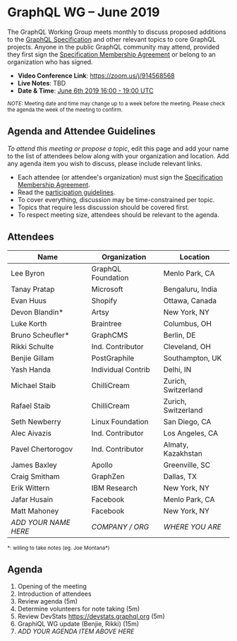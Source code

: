# GraphQL WG – June 2019

The GraphQL Working Group meets monthly to discuss proposed additions to the
[GraphQL Specification](https://github.com/graphql/graphql-spec) and other
relevant topics to core GraphQL projects. Anyone in the public GraphQL
community may attend, provided they first sign the [Specification Membership Agreement](https://github.com/graphql/foundation) or belong to an organization who has signed.

- **Video Conference Link**: https://zoom.us/j/914568568
- **Live Notes**: TBD
- **Date & Time**: [June 6th 2019 16:00 - 19:00 UTC](https://www.timeanddate.com/worldclock/meetingdetails.html?year=2019&month=6&day=6&hour=16&min=0&sec=0&p1=224&p2=179&p3=136&p4=37&p5=239&p6=101&p7=152)

<small>*NOTE:* Meeting date and time may change up to a week before the meeting.
Please check the agenda the week of the meeting to confirm.</small>


## Agenda and Attendee Guidelines

*To attend this meeting or propose a topic*, edit this page and add your name
to the list of attendees below along with your organization and location. Add any agenda item you wish to discuss, please include relevant links.

- Each attendee (or attendee's organization) must sign the [Specification Membership Agreement](https://github.com/graphql/foundation).
- Read the [participation guidelines](../README.md#participation-guidelines).
- To cover everything, discussion may be time-constrained per topic.
- Topics that require less discussion should be covered first.
- To respect meeting size, attendees should be relevant to the agenda.


## Attendees

Name                 | Organization       | Location
-------------------- | ------------------ | ----------------------
Lee Byron            | GraphQL Foundation | Menlo Park, CA
Tanay Pratap         | Microsoft          | Bengaluru, India
Evan Huus            | Shopify            | Ottawa, Canada
Devon Blandin\*      | Artsy              | New York, NY
Luke Korth           | Braintree          | Columbus, OH
Bruno Scheufler\*    | GraphCMS           | Berlin, DE
Rikki Schulte        | Ind. Contributor   | Cleveland, OH
Benjie Gillam        | PostGraphile       | Southampton, UK
Yash Handa           | Individual Contrib | Delhi, IN
Michael Staib        | ChilliCream        | Zurich, Switzerland
Rafael Staib         | ChilliCream        | Zurich, Switzerland
Seth Newberry        | Linux Foundation   | San Diego, CA
Alec Aivazis         | Ind. Contributor   | Los Angeles, CA
Pavel Chertorogov    | Ind. Contributor   | Almaty, Kazakhstan
James Baxley         | Apollo             | Greenville, SC
Craig Smitham        | GraphZen           | Dallas, TX
Erik Wittern         | IBM Research       | New York, NY
Jafar Husain         | Facebook           | Menlo Park, CA
Matt Mahoney         | Facebook           | New York, NY
*ADD YOUR NAME HERE* | *COMPANY / ORG*    | *WHERE YOU ARE*

<small>\*: willing to take notes (eg. Joe Montana\*)</small>


## Agenda

1. Opening of the meeting
1. Introduction of attendees
1. Review agenda (5m)
1. Determine volunteers for note taking (5m)
1. Review DevStats https://devstats.graphql.org (5m)
1. GraphiQL WG update (Benjie, Rikki) (15m)
1. *ADD YOUR AGENDA ITEM ABOVE HERE*
